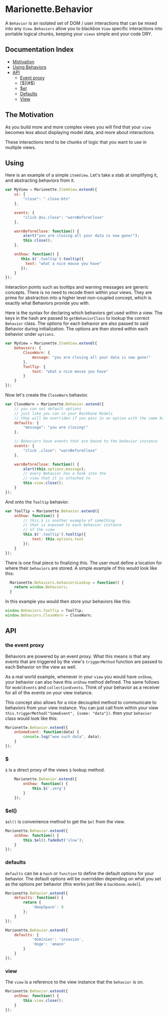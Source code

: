 # Marionette.Behavior


A `Behavior` is an  isolated set of DOM / user interactions that can be mixed into any `View`. `Behaviors` allow you to blackbox `View` specific interactions into portable logical chunks, keeping your `views` simple and your code DRY.

## Documentation Index

* [Motivation](#the-motivation)
* [Using Behaviors](#using)
* [API](#api)
  * [Event proxy](#the-event-proxy)
  * [$](#$)
  * [$el](#el)
  * [Defaults](#defaults)
  * [View](#view)

## The Motivation

As you build more and more complex views you will find that your `view` becomes less about displaying model data, and more about interactions.

These interactions tend to be chunks of logic that you want to use in multiple views.

## Using

Here is an example of a simple `itemView`. Let's take a stab at simplifying it, and abstracting behaviors from it.

```js
var MyView = Marionette.ItemView.extend({
	ui: {
        "close": ".close-btn"
	},

	events: {
	    "click @ui.close": "warnBeforeClose"
	},

	warnBeforeClose: function() {
	    alert("you are closing all your data is now gone!");
	    this.close();
	},

	onShow: function() {
	   this.$('.tooltip').tooltip({
	     text: "what a nice mouse you have"
	   });
	}
});
```

Interaction points such as tooltips and warning messages are generic concepts. There is no need to recode them within your views. They are prime for abstraction into a higher level non-coupled concept, which is exactly what Behaviors provide you with.

Here is the syntax for declaring which behaviors get used within a view.
The keys in the hash are passed to `getBehaviorClass` to lookup the correct `Behavior` class.
The options for each behavior are also passed to said Behavior during initialization. The options are then stored within each behavior under `options`.

```js
var MyView = Marionette.ItemView.extend({
	behaviors: {
		CloseWarn: {
			message: "you are closing all your data is now gone!"
		},
		ToolTip: {
			text: "what a nice mouse you have"
		}
	}
});
```

Now let's create the `CloseWarn` behavior.

```js
var CloseWarn = Marionette.Behavior.extend({
	// you can set default options
	// just like you can in your Backbone Models
	// they will be overriden if you pass in an option with the same key
	defaults: {
		"message": "you are closing!"
	},

	// Behaviors have events that are bound to the behavior instance
	events: {
		"click .close": "warnBeforeClose"
	},

	warnBeforeClose: function() {
		alert(this.options.message);
	  	// every Behavior has a hook into the
	  	// view that it is attached to
	  	this.view.close();
	}
});
```

And onto the `Tooltip` behavior.

```js
var ToolTip = Marionette.Behavior.extend({
	onShow: function() {
		// this.$ is another example of something
		// that is exposed to each behavior instance
  		// of the view
  		this.$('.tooltip').tooltip({
	     	text: this.options.text
  		});
	}
});
```

There is one final piece to finalizing this. The user must define a location for where their `behaviors` are stored.
A simple example of this would look like this:

```js
  Marionette.Behaviors.behaviorsLookup = function() {
  	return window.Behaviors;
  }
```

In this example you would then store your behaviors like this:

```js
window.Behaviors.ToolTip = ToolTip;
window.Behaviors.CloseWarn = CloseWarn;
```

## API

### the event proxy
Behaviors are powered by an event proxy. What this means is that any events that are triggered by the view's `triggerMethod` function are passed to each Behavior on the view as well.

As a real world example, whenever in your `view` you would have `onShow`, your behavior can also have this `onShow` method defined. The same follows for `modelEvents` and `collectionEvents`. Think of your behavior as a receiver for all of the events on your view instance.

This concept also allows for a nice decoupled method to communicate to behaviors from your view instance.
You can just call from within your view `this.triggerMethod("SomeEvent", {some: "data"})`. then your `behavior` class would look like this:

```js
Marionette.Behavior.extend({
	onSomeEvent: function(data) {
		console.log("wow such data", data);
	}
});
```


### $
`$` is a direct proxy of the views `$` lookup method.
```js
	Marionette.Behavior.extend({
		onShow: function() {
			this.$('.zerg')
		}
	});
```

### $el()
`$el()` is convenience method to get the `$el` from the view.
```js
Marionette.Behavior.extend({
	onShow: function() {
		this.$el().fadeOut('slow');
	}
});
```

### defaults
`defaults` can be a `hash` or `function` to define the default options for your behavior.
The default options will be overridden depending on what you set as the options per behavior (this works just like a `backbone.model`).

```js
Marionette.Behavior.extend({
	defaults: function() {
		return {
			'deepSpace': 9
		};
	}
});
```

```js
Marionette.Behavior.extend({
	defaults: {
			'dominion': 'invasion',
			'doge': 'amaze'
		}
	}
});
```

### view
The `view` is a reference to the view instance that the `behavior` is on.

```js
Marionette.Behavior.extend({
	onShow: function() {
		this.view.close();
	}
});
```
